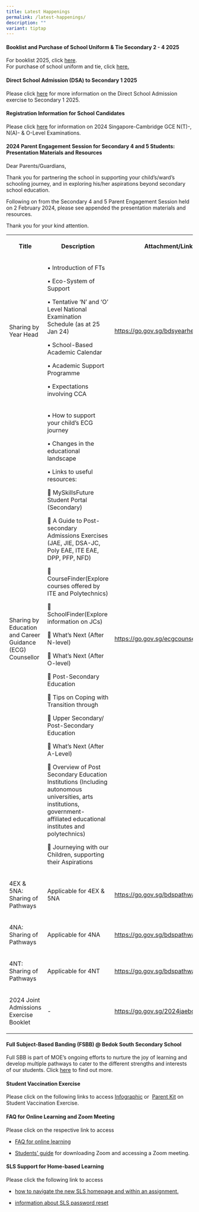 ```yaml
---
title: Latest Happenings
permalink: /latest-happenings/
description: ""
variant: tiptap
---
```

<p></p>
<h4><strong>Booklist and Purchase of School Uniform &amp; Tie Secondary 2 - 4 2025</strong></h4>
<p>For booklist 2025, click <a href="https://www.bedoksouthsec.moe.edu.sg/information-and-links/for-students/booklists/" rel="noopener nofollow" target="_blank">here</a>.
<br>For purchase of school uniform and tie, click <a href="https://www.bedoksouthsec.moe.edu.sg/information-and-links/For-Students/school-uniform-and-tie/" rel="noopener nofollow" target="_blank">here.</a>
</p>
<h4><strong>Direct School Admission (DSA) to Secondary 1 2025</strong></h4>
<p>Please click <a href="https://www.bedoksouthsec.moe.edu.sg/about-us/admissions/" rel="noopener noreferrer nofollow" target="_blank">here</a> for
more information on the Direct School Admission exercise to Secondary&nbsp;1&nbsp;2025.</p>
<h4><strong>Registration Information for School Candidates</strong></h4>
<p>Please click <a href="https://go.gov.sg/gcentnaolevelregistrationinformation" rel="noopener noreferrer nofollow" target="_blank">here</a> for
information on 2024 Singapore-Cambridge GCE N(T)-, N(A)- &amp; O-Level
Examinations.</p>
<h4><strong>2024 Parent Engagement Session for Secondary 4 and 5 Students: Presentation Materials and Resources</strong></h4>
<p>Dear Parents/Guardians,</p>
<p>Thank you for partnering the school in supporting your child’s/ward’s
schooling journey, and in exploring his/her aspirations beyond secondary
school education.</p>
<p>Following on from the Secondary 4 and 5 Parent Engagement Session held
on 2 February 2024, please see appended the presentation materials and
resources.</p>
<p>Thank you for your kind attention.</p>
<table style="minWidth: 75px">
<colgroup>
<col>
<col>
<col>
</colgroup>
<tbody>
<tr>
<th rowspan="1" colspan="1">
<p>Title</p>
</th>
<th rowspan="1" colspan="1">
<p>Description</p>
</th>
<th rowspan="1" colspan="1">
<p>Attachment/Link</p>
</th>
</tr>
<tr>
<td rowspan="1" colspan="1">
<p>Sharing by Year Head</p>
</td>
<td rowspan="1" colspan="1">
<p>• Introduction of FTs</p>
<p>• Eco-System of Support</p>
<p>• Tentative ‘N’ and ‘O’ Level National Examination Schedule (as at 25
Jan 24)</p>
<p>• School-Based Academic Calendar</p>
<p>• Academic Support Programme</p>
<p>• Expectations involving CCA</p>
<p></p>
</td>
<td rowspan="1" colspan="1">
<p><a href="https://go.gov.sg/bdsyearhead2024" rel="noopener noreferrer nofollow" target="_blank">https://go.gov.sg/bdsyearhead2024</a>
</p>
</td>
</tr>
<tr>
<td rowspan="1" colspan="1">
<p>Sharing by Education and Career Guidance (ECG) Counsellor</p>
</td>
<td rowspan="1" colspan="1">
<p>• How to support your child’s ECG journey</p>
<p>• Changes in the educational landscape</p>
<p>• Links to useful resources:</p>
<p> MySkillsFuture Student Portal (Secondary)</p>
<p> A Guide to Post-secondary Admissions Exercises (JAE, JIE, DSA-JC, Poly
EAE, ITE EAE, DPP, PFP, NFD)</p>
<p> CourseFinder(Explore courses offered by ITE and Polytechnics)</p>
<p> SchoolFinder(Explore information on JCs)</p>
<p> What’s Next (After N-level)</p>
<p> What’s Next (After O-level)</p>
<p> Post-Secondary Education</p>
<p> Tips on Coping with Transition through</p>
<p> Upper Secondary/ Post-Secondary Education</p>
<p> What’s Next (After A-Level)</p>
<p> Overview of Post Secondary Education Institutions (Including autonomous
universities, arts institutions, government-affiliated educational institutes
and polytechnics)</p>
<p> Journeying with our Children, supporting their Aspirations</p>
<p></p>
</td>
<td rowspan="1" colspan="1">
<p><a href="https://go.gov.sg/ecgcounsellor2024" rel="noopener noreferrer nofollow" target="_blank">https://go.gov.sg/ecgcounsellor2024</a>
</p>
</td>
</tr>
<tr>
<td rowspan="1" colspan="1">
<p>4EX &amp; 5NA: Sharing of Pathways</p>
</td>
<td rowspan="1" colspan="1">
<p>Applicable for 4EX &amp; 5NA</p>
</td>
<td rowspan="1" colspan="1">
<p><a href="https://go.gov.sg/bdspathways4ex5na" rel="noopener noreferrer nofollow" target="_blank">https://go.gov.sg/bdspathways4ex5na</a>
</p>
</td>
</tr>
<tr>
<td rowspan="1" colspan="1">
<p>4NA: Sharing of Pathways</p>
</td>
<td rowspan="1" colspan="1">
<p>Applicable for 4NA</p>
</td>
<td rowspan="1" colspan="1">
<p><a href="https://go.gov.sg/bdspathways4na" rel="noopener noreferrer nofollow" target="_blank">https://go.gov.sg/bdspathways4na</a>
</p>
</td>
</tr>
<tr>
<td rowspan="1" colspan="1">
<p>4NT: Sharing of Pathways</p>
</td>
<td rowspan="1" colspan="1">
<p>Applicable for 4NT</p>
</td>
<td rowspan="1" colspan="1">
<p><a href="https://go.gov.sg/bdspathways4nt" rel="noopener noreferrer nofollow" target="_blank">https://go.gov.sg/bdspathways4nt</a>
</p>
</td>
</tr>
<tr>
<td rowspan="1" colspan="1">
<p>2024 Joint Admissions Exercise Booklet</p>
</td>
<td rowspan="1" colspan="1">
<p>-</p>
</td>
<td rowspan="1" colspan="1">
<p><a href="https://go.gov.sg/2024jaebooklet" rel="noopener noreferrer nofollow" target="_blank">https://go.gov.sg/2024jaebooklet</a>
</p>
</td>
</tr>
</tbody>
</table>
<h4></h4>
<h4><strong>Full Subject-Based Banding (FSBB) @ Bedok South Secondary School</strong></h4>
<p>Full SBB is part of MOE’s ongoing efforts to nurture the joy of learning
and develop multiple pathways to cater to the different strengths and interests
of our students.&nbsp;Click&nbsp;<a href="https://www.bedoksouthsec.moe.edu.sg/curriculum/full-subject-based-banding-fsbb/" rel="noopener noreferrer nofollow" target="_blank">here</a> to
find out more.</p>
<h4><strong>Student Vaccination Exercise</strong></h4>
<p>Please click on the following links to access&nbsp;<a href="/files/Infographic%20onStudent%20Vaccination%20Exercise.pdf" rel="noopener noreferrer nofollow" target="_blank">Infographic</a>&nbsp;or&nbsp;
<a href="/files/Parent%20Kit%20on%20StudentVaccinationExercise.pdf" rel="noopener noreferrer nofollow" target="_blank">Parent Kit</a>&nbsp;on Student Vaccination Exercise.</p>
<h4><strong>FAQ for Online Learning and Zoom Meeting</strong></h4>
<p>Please click on the respective link to access</p>
<ul data-tight="true" class="tight">
<li>
<p><a href="/files/FAQforonlinelearning.pdf" rel="noopener noreferrer nofollow" target="_blank">FAQ for online learning</a>
</p>
</li>
<li>
<p><a href="/files/Students'%20Guide%20to%20Video%20Conferencing%20with%20Teachers%20Using%20Zoom%20for%20HBL.pdf" rel="noopener noreferrer nofollow" target="_blank">Students' guide</a>&nbsp;for
downloading Zoom and accessing a Zoom meeting.</p>
</li>
</ul>
<h4><strong>SLS Support for Home-based Learning</strong></h4>
<p>Please click the following link to access</p>
<ul data-tight="true" class="tight">
<li>
<p><a href="/files/Student%20E-Poster%20for%20Navigation%20on%20SLS.pdf" rel="noopener noreferrer nofollow" target="_blank">how to navigate the new SLS homepage and within an assignment.</a>
</p>
</li>
<li>
<p><a href="https://www.bedoksouthsec.moe.edu.sg/student-development/home-based-learning-hbl/sls-support-for-home-based-learning/" rel="noopener noreferrer nofollow" target="_blank">information about SLS password reset</a>
</p>
</li>
</ul>
<p></p>